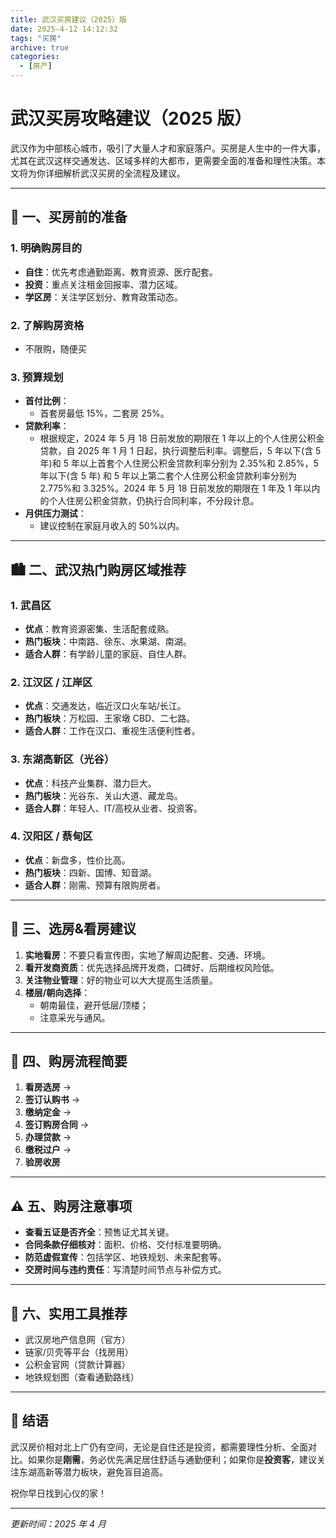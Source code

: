 ```yaml
---
title: 武汉买房建议（2025）版
date: 2025-4-12 14:12:32
tags: "买房"
archive: true
categories:
  - [房产]
---
```


# 武汉买房攻略建议（2025 版）

武汉作为中部核心城市，吸引了大量人才和家庭落户。买房是人生中的一件大事，尤其在武汉这样交通发达、区域多样的大都市，更需要全面的准备和理性决策。本文将为你详细解析武汉买房的全流程及建议。

---

## 🧭 一、买房前的准备

### 1. 明确购房目的

- **自住**：优先考虑通勤距离、教育资源、医疗配套。
- **投资**：重点关注租金回报率、潜力区域。
- **学区房**：关注学区划分、教育政策动态。

### 2. 了解购房资格

- 不限购，随便买

### 3. 预算规划

- **首付比例**：
  - 首套房最低 15%，二套房 25%。
- **贷款利率**：
  - 根据规定，2024 年 5 月 18 日前发放的期限在 1 年以上的个人住房公积金贷款，自 2025 年 1 月 1 日起，执行调整后利率。调整后，5 年以下(含 5 年)和 5 年以上首套个人住房公积金贷款利率分别为 2.35%和 2.85%，5 年以下(含 5 年) 和 5 年以上第二套个人住房公积金贷款利率分别为 2.775%和 3.325%。2024 年 5 月 18 日前发放的期限在 1 年及 1 年以内的个人住房公积金贷款，仍执行合同利率，不分段计息。
- **月供压力测试**：
  - 建议控制在家庭月收入的 50%以内。

---

## 🏙️ 二、武汉热门购房区域推荐

### 1. 武昌区

- **优点**：教育资源密集、生活配套成熟。
- **热门板块**：中南路、徐东、水果湖、南湖。
- **适合人群**：有学龄儿童的家庭、自住人群。

### 2. 江汉区 / 江岸区

- **优点**：交通发达，临近汉口火车站/长江。
- **热门板块**：万松园、王家墩 CBD、二七路。
- **适合人群**：工作在汉口、重视生活便利性者。

### 3. 东湖高新区（光谷）

- **优点**：科技产业集群、潜力巨大。
- **热门板块**：光谷东、关山大道、藏龙岛。
- **适合人群**：年轻人、IT/高校从业者、投资客。

### 4. 汉阳区 / 蔡甸区

- **优点**：新盘多，性价比高。
- **热门板块**：四新、国博、知音湖。
- **适合人群**：刚需、预算有限购房者。

---

## 🏡 三、选房&看房建议

1. **实地看房**：不要只看宣传图，实地了解周边配套、交通、环境。
2. **看开发商资质**：优先选择品牌开发商，口碑好、后期维权风险低。
3. **关注物业管理**：好的物业可以大大提高生活质量。
4. **楼层/朝向选择**：
   - 朝南最佳，避开低层/顶楼；
   - 注意采光与通风。

---

## 📝 四、购房流程简要

1. **看房选房** →
2. **签订认购书** →
3. **缴纳定金** →
4. **签订购房合同** →
5. **办理贷款** →
6. **缴税过户** →
7. **验房收房**

---

## ⚠️ 五、购房注意事项

- **查看五证是否齐全**：预售证尤其关键。
- **合同条款仔细核对**：面积、价格、交付标准要明确。
- **防范虚假宣传**：包括学区、地铁规划、未来配套等。
- **交房时间与违约责任**：写清楚时间节点与补偿方式。

---

## 📌 六、实用工具推荐

- 武汉房地产信息网（官方）
- 链家/贝壳等平台（找房用）
- 公积金官网（贷款计算器）
- 地铁规划图（查看通勤路线）

---

## 🎯 结语

武汉房价相对北上广仍有空间，无论是自住还是投资，都需要理性分析、全面对比。如果你是**刚需**，务必优先满足居住舒适与通勤便利；如果你是**投资客**，建议关注东湖高新等潜力板块，避免盲目追高。

祝你早日找到心仪的家！

---

_更新时间：2025 年 4 月_
